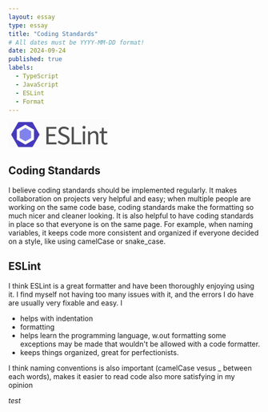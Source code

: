 ```yaml
---
layout: essay
type: essay
title: "Coding Standards"
# All dates must be YYYY-MM-DD format!
date: 2024-09-24
published: true
labels:
  - TypeScript
  - JavaScript
  - ESLint
  - Format
---
```


<img width="200px" src="../img/essays/eslintLogo.png">

<!--
I, on the other hand, think that if you can only implement one software engineering technique to improve quality, it should be coding standards. Indeed, I believe some coding standards can actually help you learn a programming language. Do you agree?

After your first week of using ESLint with VSCode, what are your impressions? Are you finding that getting rid of all the ESLint errors is painful, or useful, or both, or something else entirely?

Write an interesting, informative essay on coding standards that addresses some or all of the above questions, or goes in a different direction entirely regarding coding standards. Make sure it provides your personal perspective and useful insights.
-->
## Coding Standards

I believe coding standards should be implemented regularly. It makes collaboration on projects very helpful and easy; when multiple people are working on the same code base, coding standards make the formatting so much nicer and cleaner looking. It is also helpful to have coding standards in place so that everyone is on the same page. For example, when naming variables, it keeps code more consistent and organized if everyone decided on a style, like using camelCase or snake_case. 

## ESLint

I think ESLint is a great formatter and have been thoroughly enjoying using it. I find myself not having too many issues with it, and the errors I do have are usually very fixable and easy. I 

- helps with indentation
- formatting
- helps learn the programming language, w.out formatting some exceptions may be made that wouldn't be allowed with a code formatter.
- keeps things organized, great for perfectionists.


I think naming conventions is also important (camelCase vesus _ between each words), makes it easier to read code also more satisfying in my opinion



*test*

